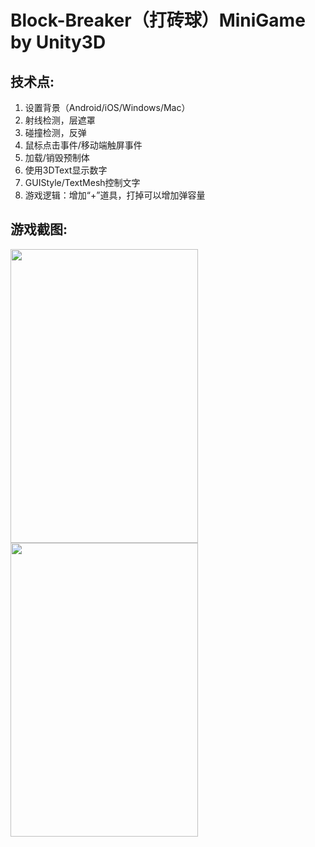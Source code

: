 # Block-Breaker（打砖球）MiniGame by Unity3D

## 技术点:

1. 设置背景（Android/iOS/Windows/Mac）
2. 射线检测，层遮罩
3. 碰撞检测，反弹
4. 鼠标点击事件/移动端触屏事件
4. 加载/销毁预制体
5. 使用3DText显示数字
6. GUIStyle/TextMesh控制文字
6. 游戏逻辑：增加“+”道具，打掉可以增加弹容量

## 游戏截图:

<img src="https://github.com/1anc3r/Block-Breaker/blob/master/Screenshots/动图2.gif?raw=true" width = "300" height = "470" alt=""/>
<img src="https://github.com/1anc3r/Block-Breaker/blob/master/Screenshots/动图1.gif?raw=true" width = "300" height = "470" alt=""/>